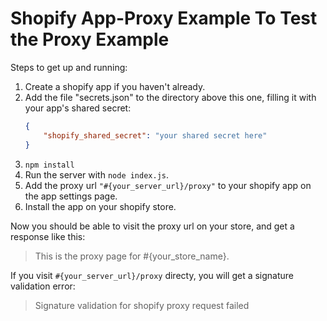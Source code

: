 
# Shopify App-Proxy Example To Test the Proxy Example

Steps to get up and running:

1. Create a shopify app if you haven't already.
2. Add the file "secrets.json" to the directory above this one, filling it with your app's shared secret:
    ```json
    {
        "shopify_shared_secret": "your shared secret here"
    }
    ```
3. `npm install`
4. Run the server with `node index.js`. 
5. Add the proxy url `"#{your_server_url}/proxy"` to your shopify app on the app settings page.
6. Install the app on your shopify store.

Now you should be able to visit the proxy url on your store, and get a response like this:

>This is the proxy page for #{your_store_name}.


If you visit `#{your_server_url}/proxy` directy, you will get a signature validation error:

>Signature validation for shopify proxy request failed
